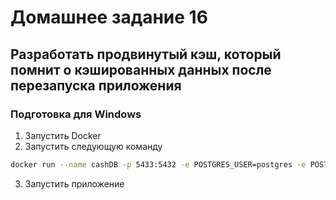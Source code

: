 # Домашнее задание 16
## Разработать продвинутый кэш, который помнит о кэшированных данных после перезапуска приложения 
### Подготовка для Windows
1. Запустить Docker 
2. Запустить следующую команду
```bash
docker run --name cashDB -p 5433:5432 -e POSTGRES_USER=postgres -e POSTGRES_PASSWORD=postgres -v c:\postgresdocker:/var/lib/postgresql/data --restart=unless-stopped postgres:16
```
3. Запустить приложение
